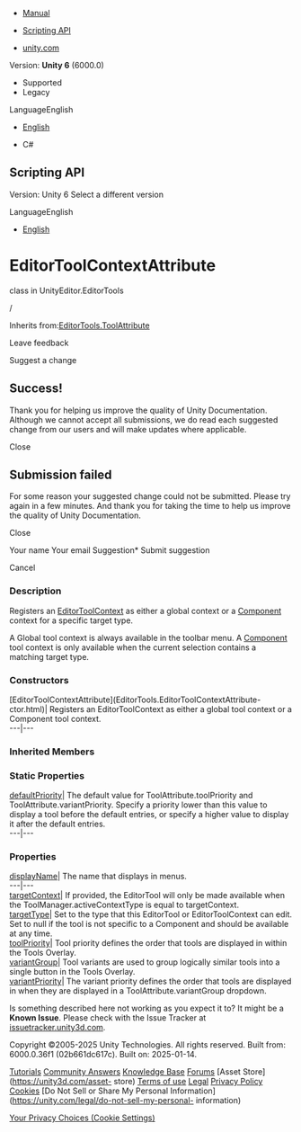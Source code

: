 [ ]()

  * [Manual](../Manual/index.html)
  * [Scripting API](../ScriptReference/index.html)

  * [unity.com](https://unity.com/)

Version: **Unity 6** (6000.0)

  * Supported
  * Legacy

LanguageEnglish

  * [English]()

  * C#

[ ](https://docs.unity3d.com)

## Scripting API

Version: Unity 6 Select a different version

LanguageEnglish

  * [English]()

# EditorToolContextAttribute

class in UnityEditor.EditorTools

/

Inherits from:[EditorTools.ToolAttribute](EditorTools.ToolAttribute.html)

Leave feedback

Suggest a change

## Success!

Thank you for helping us improve the quality of Unity Documentation. Although
we cannot accept all submissions, we do read each suggested change from our
users and will make updates where applicable.

Close

## Submission failed

For some reason your suggested change could not be submitted. Please <a>try
again</a> in a few minutes. And thank you for taking the time to help us
improve the quality of Unity Documentation.

Close

Your name Your email Suggestion* Submit suggestion

Cancel

[ ]()

### Description

Registers an [EditorToolContext](EditorTools.EditorToolContext.html) as either
a global context or a [Component](Component.html) context for a specific
target type.

A Global tool context is always available in the toolbar menu. A
[Component](Component.html) tool context is only available when the current
selection contains a matching target type.

### Constructors

[EditorToolContextAttribute](EditorTools.EditorToolContextAttribute-
ctor.html)| Registers an EditorToolContext as either a global tool context or
a Component tool context.  
---|---  
  
### Inherited Members

### Static Properties

[defaultPriority](EditorTools.ToolAttribute-defaultPriority.html)| The default
value for ToolAttribute.toolPriority and ToolAttribute.variantPriority.
Specify a priority lower than this value to display a tool before the default
entries, or specify a higher value to display it after the default entries.  
---|---  
  
### Properties

[displayName](EditorTools.ToolAttribute-displayName.html)| The name that
displays in menus.  
---|---  
[targetContext](EditorTools.ToolAttribute-targetContext.html)| If provided,
the EditorTool will only be made available when the
ToolManager.activeContextType is equal to targetContext.  
[targetType](EditorTools.ToolAttribute-targetType.html)| Set to the type that
this EditorTool or EditorToolContext can edit. Set to null if the tool is not
specific to a Component and should be available at any time.  
[toolPriority](EditorTools.ToolAttribute-toolPriority.html)| Tool priority
defines the order that tools are displayed in within the Tools Overlay.  
[variantGroup](EditorTools.ToolAttribute-variantGroup.html)| Tool variants are
used to group logically similar tools into a single button in the Tools
Overlay.  
[variantPriority](EditorTools.ToolAttribute-variantPriority.html)| The variant
priority defines the order that tools are displayed in when they are displayed
in a ToolAttribute.variantGroup dropdown.  
  
Is something described here not working as you expect it to? It might be a
**Known Issue**. Please check with the Issue Tracker at
[issuetracker.unity3d.com](https://issuetracker.unity3d.com).

Copyright ©2005-2025 Unity Technologies. All rights reserved. Built from:
6000.0.36f1 (02b661dc617c). Built on: 2025-01-14.

[Tutorials](https://unity3d.com/learn) [Community
Answers](https://answers.unity3d.com) [Knowledge
Base](https://support.unity3d.com/hc/en-us)
[Forums](https://forum.unity3d.com) [Asset Store](https://unity3d.com/asset-
store) [Terms of use](https://docs.unity3d.com/Manual/TermsOfUse.html)
[Legal](https://unity.com/legal) [Privacy
Policy](https://unity.com/legal/privacy-policy)
[Cookies](https://unity.com/legal/cookie-policy) [Do Not Sell or Share My
Personal Information](https://unity.com/legal/do-not-sell-my-personal-
information)

[Your Privacy Choices (Cookie Settings)](javascript:void\(0\);)

